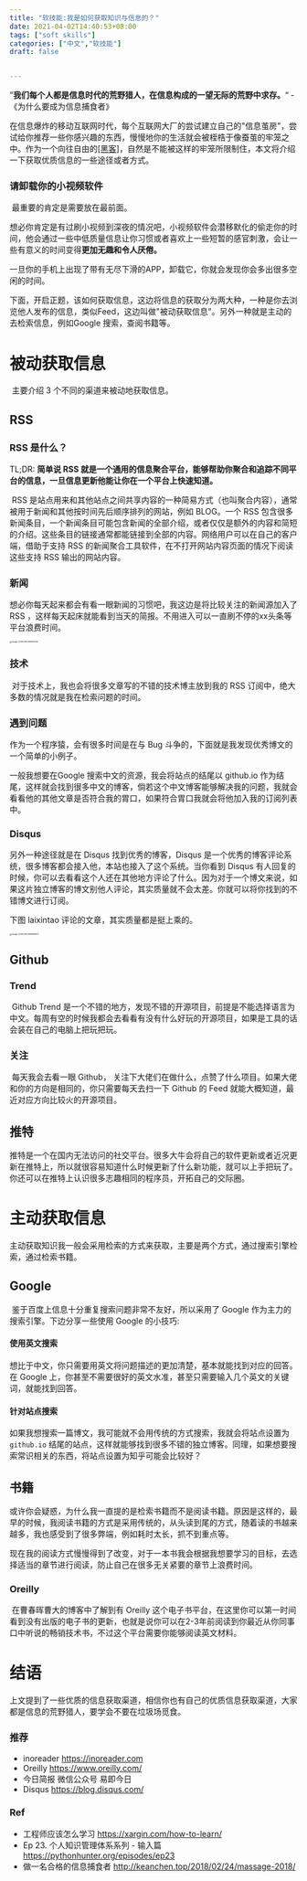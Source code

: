 ```yaml
---
title: "软技能:我是如何获取知识与信息的？"
date: 2021-04-02T14:40:53+08:00
tags: ["soft skills"]
categories: ["中文","软技能"]
draft: false


---
```


​      ”**我们每个人都是信息时代的荒野猎人，在信息构成的一望无际的荒野中求存。**“   	-《为什么要成为信息捕食者》

​      在信息爆炸的移动互联网时代，每个互联网大厂的尝试建立自己的"信息茧房"，尝试给你推荐一些你感兴趣的东西，慢慢地你的生活就会被桎梏于像蚕茧的牢笼之中。作为一个向往自由的[[黑客]](https://blog.biezhi.me/2018/11/how-to-become-a-hacker.html#%E4%B8%BA%E4%BD%95%E4%BC%9A%E6%9C%89%E8%BF%99%E7%AF%87%E6%96%87%E6%A1%A3)，自然是不能被这样的牢笼所限制住，本文将介绍一下获取优质信息的一些途径或者方式。



### 请卸载你的小视频软件

​     最重要的肯定是需要放在最前面。

​     想必你肯定是有过刷小视频到深夜的情况吧，小视频软件会潜移默化的偷走你的时间，他会通过一些中低质量信息让你习惯或者喜欢上一些短暂的感官刺激，会让一些有意义的时间变得**更加无趣和令人厌倦。**

​	一旦你的手机上出现了带有无尽下滑的APP，卸载它，你就会发现你会多出很多空闲的时间。

​    下面，开启正题，该如何获取信息，这边将信息的获取分为两大种，一种是你去浏览他人发布的信息，类似Feed，这边叫做"被动获取信息"。另外一种就是主动的去检索信息，例如Google 搜索，查阅书籍等。

# 被动获取信息

​     主要介绍 3 个不同的渠道来被动地获取信息。

## RSS

### RSS 是什么？

TL;DR: **简单说 RSS 就是一个通用的信息聚合平台，能够帮助你聚合和追踪不同平台的信息，一旦信息更新他能让你在一个平台上快速知道。**

​     RSS 是站点用来和其他站点之间共享内容的一种简易方式（也叫聚合内容），通常被用于新闻和其他按时间先后顺序排列的网站，例如 BLOG。一个 RSS 包含很多新闻条目，一个新闻条目可能包含新闻的全部介绍，或者仅仅是额外的内容和简短的介绍。这些条目的链接通常都能链接到全部的内容。网络用户可以在自己的客户端，借助于支持 RSS 的新闻聚合工具软件，在不打开网站内容页面的情况下阅读这些支持 RSS 输出的网站内容。

### 新闻

​     想必你每天起来都会有看一眼新闻的习惯吧，我这边是将比较关注的新闻源加入了 RSS ，这样每天起床就能看到当天的简报。不用进入可以一直刷不停的xx头条等平台浪费时间。

<img src="https://gitee.com/xiantang98/image/raw/master/uPic/image-20210402164824140.png" alt="image-20210402164824140" style="zoom: 25%;" />





### 技术

​    对于技术上，我也会将很多文章写的不错的技术博主放到我的 RSS 订阅中，绝大多数的情况就是我在检索问题的时间。

### 遇到问题

   作为一个程序猿，会有很多时间是在与 Bug 斗争的，下面就是我发现优秀博文的一个简单的小例子。

   一般我想要在Google 搜索中文的资源，我会将站点的结尾以 github.io 作为结尾，这样就会找到很多中文的博客，倘若这个中文博客能够解决我的问题，我就会看看他的其他文章是否符合我的胃口，如果符合胃口我就会将他加入我的订阅列表中。

### Disqus

   另外一种途径就是在 Disqus 找到优秀的博客，Disqus 是一个优秀的博客评论系统，很多博客都会接入他，本站也接入了这个系统。当你看到 Disqus 有人回复的时候，你可以去看看这个人还在其他地方评论了什么。因为对于一个博文来说，如果这片独立博客的博文别他人评论，其实质量就不会太差。你就可以将你找到的不错博文进行订阅。

下图 laixintao 评论的文章，其实质量都是挺上乘的。

<img src="https://gitee.com/xiantang98/image/raw/master/uPic/image-20210402164848973.png" alt="image-20210402164848973" style="zoom:25%;" />

## Github

### Trend

​     Github Trend 是一个不错的地方，发现不错的开源项目，前提是不能选择语言为中文。每周有空的时候我都会去看看有没有什么好玩的开源项目，如果是工具的话会装在自己的电脑上把玩把玩。

### 关注

​     每天我会去看一眼 Github， 关注下大佬们在做什么，点赞了什么项目。如果大佬和你的方向是相同的，你只需要每天去扫一下 Github 的 Feed 就能大概知道，最近对应方向比较火的开源项目。

## 推特

​      推特是一个在国内无法访问的社交平台。很多大牛会将自己的软件更新或者近况更新在推特上，所以就很容易知道什么时候更新了什么新功能，就可以上手把玩了。你还可以在推特上认识很多志趣相同的程序员，开拓自己的交际圈。

# 主动获取信息

​     主动获取知识我一般会采用检索的方式来获取，主要是两个方式，通过搜索引擎检索，通过检索书籍。

## Google

​      鉴于百度上信息十分重复搜索问题非常不友好，所以采用了 Google 作为主力的搜索引擎。下边分享一些使用 Google 的小技巧:

#### 使用英文搜索

​     想比于中文，你只需要用英文将问题描述的更加清楚，基本就能找到对应的回答。在 Google 上，你甚至不需要很好的英文水准，甚至只需要输入几个英文的关键词，就能找到回答。

#### 针对站点搜索

​    如果我想搜索一篇博文，我可能就不会用传统的方式搜索，我就会将站点设置为 `github.io` 结尾的站点，这样就能够找到很多不错的独立博客。同理，如果想要搜索常识相关的东西，将站点设置为知乎可能会比较好？

## 书籍 

​     或许你会疑惑，为什么我一直提的是检索书籍而不是阅读书籍。原因是这样的，最早的时候，我阅读书籍的方式是采用传统的，从头读到尾的方式，随着读的书越来越多，我也感受到了很多弊端，例如耗时太长，抓不到重点等。

   现在我的阅读方式慢慢得到了改变，对于一本书我会根据我想要学习的目标，去选择适当的章节进行阅读，防止自己在很多无关紧要的章节上浪费时间。

### Oreilly

​    在曹春晖曹大的博客中了解到有 Oreilly 这个电子书平台，在这里你可以第一时间看到没有出版的电子书的更新，也就是说你可以在2-3年前阅读到你最近从你同事口中听说的畅销技术书，不过这个平台需要你能够阅读英文材料。

# 结语

​    上文提到了一些优质的信息获取渠道，相信你也有自己的优质信息获取渠道，大家都是信息的荒野猎人，要学会不要在垃圾场觅食。



### 推荐

* inoreader   https://inoreader.com
* Oreilly   https://www.oreilly.com/
* 今日简报 微信公众号 易即今日
* Disqus  https://blog.disqus.com/



### Ref

* 工程师应该怎么学习 https://xargin.com/how-to-learn/
* Ep 23. 个人知识管理体系系列 - 输入篇 https://pythonhunter.org/episodes/ep23
* 做一名合格的信息捕食者 http://keanchen.top/2018/02/24/massage-2018/

